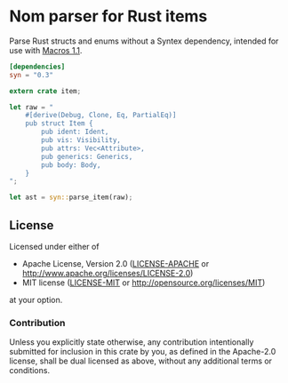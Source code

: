 Nom parser for Rust items
=========================

Parse Rust structs and enums without a Syntex dependency, intended for use with
[Macros 1.1](https://github.com/rust-lang/rfcs/blob/master/text/1681-macros-1.1.md).

```toml
[dependencies]
syn = "0.3"
```

```rust
extern crate item;

let raw = "
    #[derive(Debug, Clone, Eq, PartialEq)]
    pub struct Item {
        pub ident: Ident,
        pub vis: Visibility,
        pub attrs: Vec<Attribute>,
        pub generics: Generics,
        pub body: Body,
    }
";

let ast = syn::parse_item(raw);
```

## License

Licensed under either of

 * Apache License, Version 2.0 ([LICENSE-APACHE](LICENSE-APACHE) or http://www.apache.org/licenses/LICENSE-2.0)
 * MIT license ([LICENSE-MIT](LICENSE-MIT) or http://opensource.org/licenses/MIT)

at your option.

### Contribution

Unless you explicitly state otherwise, any contribution intentionally submitted
for inclusion in this crate by you, as defined in the Apache-2.0 license, shall
be dual licensed as above, without any additional terms or conditions.
